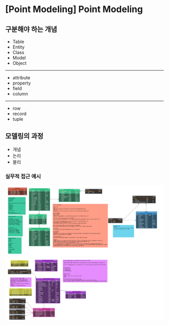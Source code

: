 # [Point Modeling] Point Modeling

## 구분해야 하는 개념 
- Table
- Entity
- Class
- Model
- Object
--- 
- attribute
- property
- field
- column
---
- row
- record
- tuple


## 모델링의 과정 
- 개념 
- 논리
- 물리

### 실무적 접근 예시 
![image](./images/point.png)


